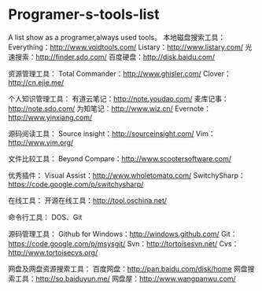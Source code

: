 Programer-s-tools-list
======================

A list show as a programer,always used tools。
本地磁盘搜索工具：
Everything：http://www.voidtools.com/
Listary：http://www.listary.com/
光速搜索：http://finder.sdo.com/
百度硬盘：http://disk.baidu.com/

资源管理工具：
Total Commander：http://www.ghisler.com/
Clover：http://cn.ejie.me/

个人知识管理工具：
有道云笔记：http://note.youdao.com/
麦库记事：http://note.sdo.com/
为知笔记：http://www.wiz.cn/
Evernote：http://www.yinxiang.com/

源码阅读工具：
Source insight：http://sourceinsight.com/
Vim：http://www.vim.org/

文件比较工具：
Beyond Compare：http://www.scootersoftware.com/

优秀插件：
Visual Assist：http://www.wholetomato.com/
SwitchySharp：https://code.google.com/p/switchysharp/

在线工具：
开源在线工具：http://tool.oschina.net/

命令行工具：
DOS、Git

源码管理工具：
Github for Windows：http://windows.github.com/
Git：https://code.google.com/p/msysgit/
Svn：http://tortoisesvn.net/
Cvs：http://www.tortoisecvs.org/

网盘及网盘资源搜索工具：
百度网盘：http://pan.baidu.com/disk/home
网盘搜索工具：http://so.baiduyun.me/
网盘屋：http://www.wangpanwu.com/

